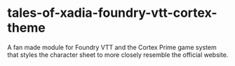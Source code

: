 # tales-of-xadia-foundry-vtt-cortex-theme
A fan made module for Foundry VTT and the Cortex Prime game system that styles the character sheet to more closely resemble the official website.
